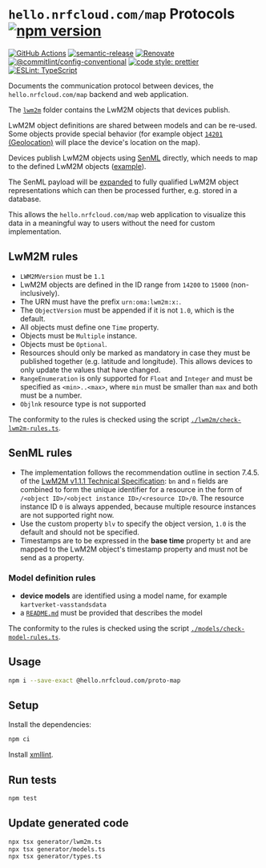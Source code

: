 # `hello.nrfcloud.com/map` Protocols [![npm version](https://img.shields.io/npm/v/@hello.nrfcloud.com/proto-map.svg)](https://www.npmjs.com/package/@hello.nrfcloud.com/proto-map)

[![GitHub Actions](https://github.com/hello-nrfcloud/proto-map/actions/workflows/build-and-publish.yaml/badge.svg)](https://github.com/hello-nrfcloud/proto-map/actions/workflows/build-and-publish.yaml)
[![semantic-release](https://img.shields.io/badge/%20%20%F0%9F%93%A6%F0%9F%9A%80-semantic--release-e10079.svg)](https://github.com/semantic-release/semantic-release)
[![Renovate](https://img.shields.io/badge/renovate-enabled-brightgreen.svg)](https://renovatebot.com)
[![@commitlint/config-conventional](https://img.shields.io/badge/%40commitlint-config--conventional-brightgreen)](https://github.com/conventional-changelog/commitlint/tree/master/@commitlint/config-conventional)
[![code style: prettier](https://img.shields.io/badge/code_style-prettier-ff69b4.svg)](https://github.com/prettier/prettier/)
[![ESLint: TypeScript](https://img.shields.io/badge/ESLint-TypeScript-blue.svg)](https://github.com/typescript-eslint/typescript-eslint)

Documents the communication protocol between devices, the
`hello.nrfcloud.com/map` backend and web application.

The [`lwm2m`](./lwm2m/) folder contains the LwM2M objects that devices publish.

LwM2M object definitions are shared between models and can be re-used. Some
objects provide special behavior (for example object
[`14201` (Geolocation)](./lwm2m/14201.xml) will place the device's location on
the map).

Devices publish LwM2M objects using
[SenML](https://datatracker.ietf.org/doc/html/rfc8428) directly, which needs to
map to the defined LwM2M objects ([example](./senml/SenMLSchema.spec.ts)).

The SenML payload will be [expanded](./senml/senMLtoLwM2M.spec.ts) to fully
qualified LwM2M object representations which can then be processed further, e.g.
stored in a database.

This allows the `hello.nrfcloud.com/map` web application to visualize this data
in a meaningful way to users without the need for custom implementation.

## LwM2M rules

- `LWM2MVersion` must be `1.1`
- LwM2M objects are defined in the ID range from `14200` to `15000`
  (non-inclusively).
- The URN must have the prefix `urn:oma:lwm2m:x:`.
- The `ObjectVersion` must be appended if it is not `1.0`, which is the default.
- All objects must define one `Time` property.
- Objects must be `Multiple` instance.
- Objects must be `Optional`.
- Resources should only be marked as mandatory in case they must be published
  together (e.g. latitude and longitude). This allows devices to only update the
  values that have changed.
- `RangeEnumeration` is only supported for `Float` and `Integer` and must be
  specified as `<min>..<max>`, where `min` must be smaller than `max` and both
  must be a number.
- `Objlnk` resource type is not supported

The conformity to the rules is checked using the script
[`./lwm2m/check-lwm2m-rules.ts`](./lwm2m/check-lwm2m-rules.ts).

## SenML rules

- The implementation follows the recommendation outline in section 7.4.5. of the
  [LwM2M v1.1.1 Technical Specification](https://openmobilealliance.org/release/LightweightM2M/V1_1_1-20190617-A/OMA-TS-LightweightM2M_Core-V1_1_1-20190617-A.pdf):
  `bn` and `n` fields are combined to form the unique identifier for a resource
  in the form of `/<object ID>/<object instance ID>/<resource ID>/0`. The
  resource instance ID `0` is always appended, because multiple resource
  instances are not supported right now.
- Use the custom property `blv` to specify the object version, `1.0` is the
  default and should not be specified.
- Timestamps are to be expressed in the **base time** property `bt` and are
  mapped to the LwM2M object's timestamp property and must not be send as a
  property.

### Model definition rules

- **device models** are identified using a model name, for example
  `kartverket-vasstandsdata`
- a [`README.md`](./models/kartverket-vasstandsdata/README.md) must be provided
  that describes the model

The conformity to the rules is checked using the script
[`./models/check-model-rules.ts`](./models/check-model-rules.ts).

## Usage

```bash
npm i --save-exact @hello.nrfcloud.com/proto-map
```

## Setup

Install the dependencies:

```bash
npm ci
```

Install [xmllint](https://github.com/GNOME/libxml2).

## Run tests

```bash
npm test
```

## Update generated code

```bash
npx tsx generator/lwm2m.ts
npx tsx generator/models.ts
npx tsx generator/types.ts
```
